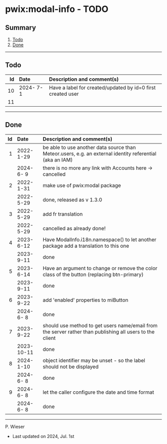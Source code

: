 # pwix:modal-info - TODO

## Summary

1. [Todo](#todo)
2. [Done](#done)

---
## Todo

|   Id | Date       | Description and comment(s) |
| ---: | :---       | :---                       |
|   10 | 2024- 7- 1 | Have a label for created/updated by id=0 first created user |
|   11 |  |  |

---
## Done

|   Id | Date       | Description and comment(s) |
| ---: | :---       | :---                       |
|    1 | 2022- 1-29 | be able to use another data source than Meteor.users, e.g. an external identity referential (aka an IAM) |
|      | 2024- 6- 9 | there is no more any link with Accounts here -> cancelled |
|    2 | 2022- 1-31 | make use of pwix:modal package |
|      | 2022- 5-29 | done, released as v 1.3.0 |
|    3 | 2022- 5-29 | add fr translation |
|      | 2022- 5-29 | cancelled as already done! |
|    4 | 2023- 6-12 | Have ModalInfo.i18n.namespace() to let another package add a translation to this one |
|      | 2023- 9-11 | done |
|    5 | 2023- 6-14 | Have an argument to change or remove the color class of the button (replacing btn-primary) |
|      | 2023- 9-11 | done |
|    6 | 2023- 9-22 | add 'enabled' properties to miButton |
|      | 2024- 6- 8 | done |
|    7 | 2023- 9-22 | should use method to get users name/email from the server rather than publishing all users to the client |
|      | 2023-10-11 | done |
|    8 | 2024- 1-10 | object identifier may be unset - so the label should not be displayed |
|      | 2024- 6- 8 | done |
|    9 | 2024- 6- 8 | let the caller configure the date and time format |
|      | 2024- 6- 8 | done |

---
P. Wieser
- Last updated on 2024, Jul. 1st
